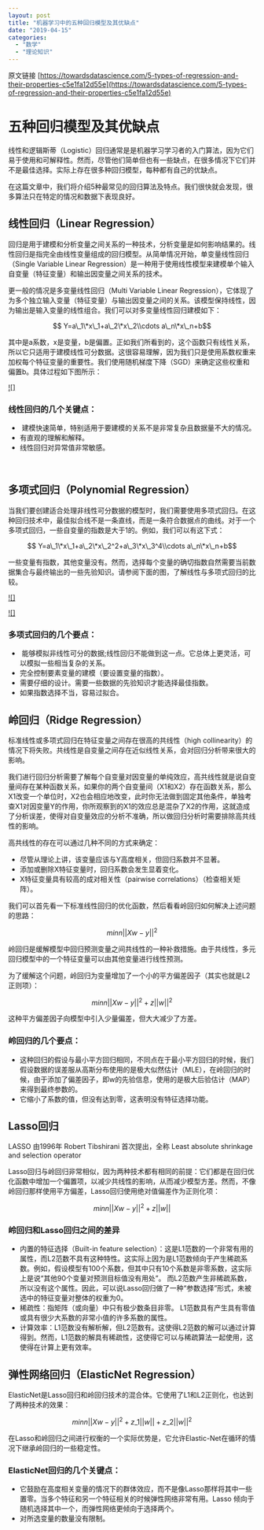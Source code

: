 ```yaml
---
layout: post
title: "机器学习中的五种回归模型及其优缺点"
date: "2019-04-15"
categories: 
  - "数学"
  - "理论知识"
---
```


原文链接 [https://towardsdatascience.com/5-types-of-regression-and-their-properties-c5e1fa12d55e](https://towardsdatascience.com/5-types-of-regression-and-their-properties-c5e1fa12d55e)

# 五种回归模型及其优缺点

线性和逻辑斯蒂（Logistic）回归通常是是机器学习学习者的入门算法，因为它们易于使用和可解释性。然而，尽管他们简单但也有一些缺点，在很多情况下它们并不是最佳选择。实际上存在很多种回归模型，每种都有自己的优缺点。

在这篇文章中，我们将介绍5种最常见的回归算法及特点。我们很快就会发现，很多算法只在特定的情况和数据下表现良好。

## 线性回归（Linear Regression）

回归是用于建模和分析变量之间关系的一种技术，分析变量是如何影响结果的。线性回归是指完全由线性变量组成的回归模型。从简单情况开始，单变量线性回归（Single Variable Linear Regression）是一种用于使用线性模型来建模单个输入自变量（特征变量）和输出因变量之间关系的技术。

更一般的情况是多变量线性回归（Multi Variable Linear Regression），它体现了为多个独立输入变量（特征变量）与输出因变量之间的关系。该模型保持线性，因为输出是输入变量的线性组合。我们可以对多变量线性回归建模如下：

$$ Y=a\_1\*x\_1+a\_2\*x\_2\\cdots a\_n\*x\_n+b$$

其中是a系数，x是变量，b是偏置。正如我们所看到的，这个函数只有线性关系，所以它只适用于建模线性可分数据。这很容易理解，因为我们只是使用系数权重来加权每个特征变量的重要性。我们使用随机梯度下降（SGD）来确定这些权重和偏置b。具体过程如下图所示：

[![]](http://127.0.0.1/?attachment_id=2357)

### 线性回归的几个关键点：

-  建模快速简单，特别适用于要建模的关系不是非常复杂且数据量不大的情况。
- 有直观的理解和解释。
- 线性回归对异常值非常敏感。

 

## 多项式回归（Polynomial Regression）

当我们要创建适合处理非线性可分数据的模型时，我们需要使用多项式回归。在这种回归技术中，最佳拟合线不是一条直线，而是一条符合数据点的曲线。对于一个多项式回归，一些自变量的指数是大于1的。例如，我们可以有这下式：

$$ Y=a\_1\*x\_1+a\_2\*x\_2^2+a\_3\*x\_3^4\\cdots a\_n\*x\_n+b$$

一些变量有指数，其他变量没有。然而，选择每个变量的确切指数自然需要当前数据集合与最终输出的一些先验知识。请参阅下面的图，了解线性与多项式回归的比较。

[![]](http://127.0.0.1/?attachment_id=2358)

[![]](http://127.0.0.1/?attachment_id=2359)

### 多项式回归的几个要点：

-  能够模拟非线性可分的数据;线性回归不能做到这一点。它总体上更灵活，可以模拟一些相当复杂的关系。
- 完全控制要素变量的建模（要设置变量的指数）。
- 需要仔细的设计。需要一些数据的先验知识才能选择最佳指数。
- 如果指数选择不当，容易过拟合。

## 岭回归（Ridge Regression）

标准线性或多项式回归在特征变量之间存在很高的共线性（high collinearity）的情况下将失败。共线性是自变量之间存在近似线性关系，会对回归分析带来很大的影响。

我们进行回归分析需要了解每个自变量对因变量的单纯效应，高共线性就是说自变量间存在某种函数关系，如果你的两个自变量间（X1和X2）存在函数关系，那么X1改变一个单位时，X2也会相应地改变，此时你无法做到固定其他条件，单独考查X1对因变量Y的作用，你所观察到的X1的效应总是混杂了X2的作用，这就造成了分析误差，使得对自变量效应的分析不准确，所以做回归分析时需要排除高共线性的影响。

高共线性的存在可以通过几种不同的方式来确定：

- 尽管从理论上讲，该变量应该与Y高度相关，但回归系数并不显著。
- 添加或删除X特征变量时，回归系数会发生显着变化。
- X特征变量具有较高的成对相关性（pairwise correlations）（检查相关矩阵）。

我们可以首先看一下标准线性回归的优化函数，然后看看岭回归如何解决上述问题的思路：

$$min n||Xw-y||^2$$

岭回归是缓解模型中回归预测变量之间共线性的一种补救措施。由于共线性，多元回归模型中的一个特征变量可以由其他变量进行线性预测。

为了缓解这个问题，岭回归为变量增加了一个小的平方偏差因子（其实也就是L2正则项）：

$$min n||Xw-y||^2+z||w||^2$$

这种平方偏差因子向模型中引入少量偏差，但大大减少了方差。

### 岭回归的几个要点：

- 这种回归的假设与最小平方回归相同，不同点在于最小平方回归的时候，我们假设数据的误差服从高斯分布使用的是极大似然估计（MLE），在岭回归的时候，由于添加了偏差因子，即w的先验信息，使用的是极大后验估计（MAP）来得到最终参数的。
- 它缩小了系数的值，但没有达到零，这表明没有特征选择功能。

## Lasso回归

LASSO 由1996年 Robert Tibshirani 首次提出，全称 Least absolute shrinkage and selection operator

Lasso回归与岭回归非常相似，因为两种技术都有相同的前提：它们都是在回归优化函数中增加一个偏置项，以减少共线性的影响，从而减少模型方差。然而，不像岭回归那样使用平方偏差，Lasso回归使用绝对值偏差作为正则化项：

$$min n||Xw-y||^2+z||w||$$

### 岭回归和Lasso回归之间的差异

- 内置的特征选择（Built-in feature selection）：这是L1范数的一个非常有用的属性，而L2范数不具有这种特性。这实际上因为是L1范数倾向于产生稀疏系数。例如，假设模型有100个系数，但其中只有10个系数是非零系数，这实际上是说“其他90个变量对预测目标值没有用处”。 而L2范数产生非稀疏系数，所以没有这个属性。因此，可以说Lasso回归做了一种“参数选择”形式，未被选中的特征变量对整体的权重为0。
- 稀疏性：指矩阵（或向量）中只有极少数条目非零。 L1范数具有产生具有零值或具有很少大系数的非常小值的许多系数的属性。
- 计算效率：L1范数没有解析解，但L2范数有。这使得L2范数的解可以通过计算得到。然而，L1范数的解具有稀疏性，这使得它可以与稀疏算法一起使用，这使得在计算上更有效率。

## 弹性网络回归（ElasticNet Regression）

ElasticNet是Lasso回归和岭回归技术的混合体。它使用了L1和L2正则化，也达到了两种技术的效果：

$$min n||Xw-y||^2+z\_1||w||+z\_2||w||^2$$

在Lasso和岭回归之间进行权衡的一个实际优势是，它允许Elastic-Net在循环的情况下继承岭回归的一些稳定性。

### ElasticNet回归的几个关键点：

- 它鼓励在高度相关变量的情况下的群体效应，而不是像Lasso那样将其中一些置零。当多个特征和另一个特征相关的时候弹性网络非常有用。Lasso 倾向于随机选择其中一个，而弹性网络更倾向于选择两个。
- 对所选变量的数量没有限制。
